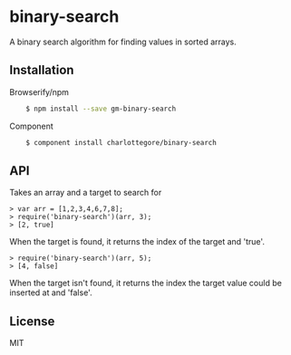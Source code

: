 # binary-search

  A binary search algorithm for finding values in sorted arrays.

## Installation

Browserify/npm

```sh
    $ npm install --save gm-binary-search
```

Component

```sh
    $ component install charlottegore/binary-search
```

## API

  Takes an array and a target to search for

    > var arr = [1,2,3,4,6,7,8];
    > require('binary-search')(arr, 3);
    > [2, true]
    
  When the target is found, it returns the index of the target and 'true'.  
  
    > require('binary-search')(arr, 5);
    > [4, false]
    
  When the target isn't found, it returns the index the target value could be inserted at and 'false'.
    

## License

  MIT
